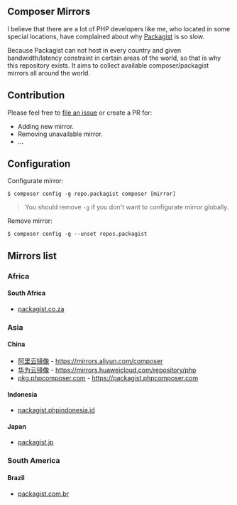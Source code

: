 Composer Mirrors
----------------

I believe that there are a lot of PHP developers like me, who located in some special locations, 
have complained about why [Packagist](https://packagist.org/) is so slow.

Because Packagist can not host in every country and given bandwidth/latency constraint in certain areas of the world, 
so that is why this repository exists.
It aims to collect available composer/packagist mirrors all around the world.

## Contribution

Please feel free to [file an issue](https://github.com/razonyang/composer-mirrors/issues/new) or create a PR for:

- Adding new mirror.
- Removing unavailable mirror.
- ...

## Configuration

Configurate mirror:

```shell
$ composer config -g repo.packagist composer [mirror]
```

> You should remove `-g` if you don't want to configurate mirror globally.

Remove mirror:

```shell
$ composer config -g --unset repos.packagist
```

## Mirrors list

### Africa

#### South Africa

- [packagist.co.za](https://packagist.co.za)

### Asia

#### China

- [阿里云镜像](https://developer.aliyun.com/composer) - https://mirrors.aliyun.com/composer
- [华为云镜像](https://mirrors.huaweicloud.com) - https://mirrors.huaweicloud.com/repository/php
- [pkg.phpcomposer.com](https://pkg.phpcomposer.com) - https://packagist.phpcomposer.com

#### Indonesia

- [packagist.phpindonesia.id](https://packagist.phpindonesia.id)

#### Japan

- [packagist.jp](https://packagist.jp)

### South America

#### Brazil

- [packagist.com.br](https://packagist.com.br)
